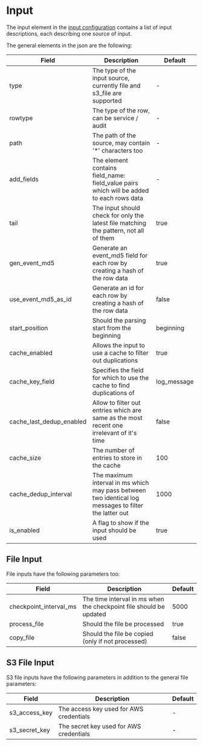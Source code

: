 <!--
{% comment %}
Licensed to the Apache Software Foundation (ASF) under one or more
contributor license agreements.  See the NOTICE file distributed with
this work for additional information regarding copyright ownership.
The ASF licenses this file to you under the Apache License, Version 2.0
(the "License"); you may not use this file except in compliance with
the License.  You may obtain a copy of the License at

http://www.apache.org/licenses/LICENSE-2.0

Unless required by applicable law or agreed to in writing, software
distributed under the License is distributed on an "AS IS" BASIS,
WITHOUT WARRANTIES OR CONDITIONS OF ANY KIND, either express or implied.
See the License for the specific language governing permissions and
limitations under the License.
{% endcomment %}
-->

# Input

The input element in the [input configuration](inputConfig.md) contains a list of input descriptions, each describing one source
of input.

The general elements in the json are the following:

| Field                       | Description                                                                                           | Default      |
|-----------------------------|-------------------------------------------------------------------------------------------------------|--------------|
| type                        | The type of the input source, currently file and s3_file are supported                                | -            |
| rowtype                     | The type of the row, can be service / audit                                                           | -            |
| path                        | The path of the source, may contain '*' characters too                                                | -            |
| add\_fields                 | The element contains field\_name: field\_value pairs which will be added to each rows data            | -            |
| tail                        | The input should check for only the latest file matching the pattern, not all of them                 | true         |
| gen\_event\_md5             | Generate an event\_md5 field for each row by creating a hash of the row data                          | true         |
| use\_event\_md5\_as\_id     | Generate an id for each row by creating a hash of the row data                                        | false        |
| start\_position             | Should the parsing start from the beginning                                                           | beginning    |
| cache\_enabled              | Allows the input to use a cache to filter out duplications                                            | true         |
| cache\_key\_field           | Specifies the field for which to use the cache to find duplications of                                | log\_message |
| cache\_last\_dedup\_enabled | Allow to filter out entries which are same as the most recent one irrelevant of it's time             | false        |
| cache\_size                 | The number of entries to store in the cache                                                           | 100          |
| cache\_dedup\_interval      | The maximum interval in ms which may pass between two identical log messages to filter the latter out | 1000         |
| is\_enabled                 | A flag to show if the input should be used                                                            | true         |


## File Input

File inputs have the following parameters too:

| Field                    | Description                                                        | Default |
|--------------------------|--------------------------------------------------------------------|---------|
| checkpoint\_interval\_ms | The time interval in ms when the checkpoint file should be updated | 5000    |
| process\_file            | Should the file be processed                                       | true    |
| copy\_file               | Should the file be copied \(only if not processed\)                | false   |


## S3 File Input

S3 file inputs have the following parameters in addition to the general file parameters:

| Field           | Description                             | Default |
|-----------------|-----------------------------------------|---------|
| s3\_access\_key | The access key used for AWS credentials | -       |
| s3\_secret\_key | The secret key used for AWS credentials | -       |
